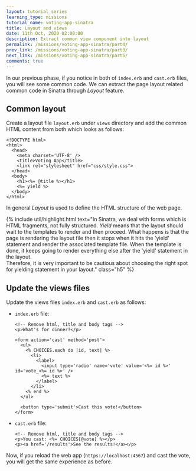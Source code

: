 ```yaml
---
layout: tutorial_series
learning_type: missions
tutorial_name: voting-app-sinatra
title: Layout and views
date: 11th Oct, 2020 02:00:00
description: Extract common view component into layout
permalink: /missions/voting-app-sinatra/part4/
prev_link: /missions/voting-app-sinatra/part3/
next_link: /missions/voting-app-sinatra/part5/
comments: true
---
```


In our previous phase, if you notice in both of `index.erb` and `cast.erb` files, you will see some common code. We can extract the page layout related common code in Sinatra through _Layout_ feature.

## Common layout

Create a layout file `layout.erb` under `views` directory and add the common HTML content from both which
looks as follows:

```erb
<!DOCTYPE html>
<html>
  <head>
    <meta charset='UTF-8' />
    <title>Voting App</title>
    <link rel="stylesheet" href="css/style.css">
  </head>
  <body>
    <h1><%= @title %></h1>
    <%= yield %>
  </body>
</html>
```

In general _Layout_ is used to define the HTML structure of the web page.

{% include util/highlight.html
    text="In Sinatra, we deal with forms which is HTML fragments, not fully structured.
    <em>Yield</em> means that the layout should wait to the templates to render and then proceed.
    What happens is that the page is rendering the layout file then it stops when it hits the 'yield' statement and
    render the associated template file. When the template is done, it keeps going to render everything else after the 'yield' statement in the layout. <br>Therefore, it is very important to be cautious about choosing the right spot for yielding statement in your layout." class="h5"
%}

## Update the views files

Update the views files `index.erb` and `cast.erb` as follows:

- `index.erb` file:

  ```erb
  <!-- Remove html, title and body tags -->
  <p>What's for dinner?</p>

  <form action='cast' method='post'>
    <ul>
      <% CHOICES.each do |id, text| %>
        <li>
          <label>
            <input type='radio' name='vote' value='<%= id %>' id='vote_<%= id %>' />
            <%= text %>
          </label>
        </li>
      <% end %>
    </ul>

    <button type='submit'>Cast this vote!</button>
  </form>
  ```

- `cast.erb` file:

  ```erb
  <!-- Remove html, title and body tags -->
  <p>You cast: <%= CHOICES[@vote] %></p>
  <p><a href='/results'>See the results!</a></p>
  ```

Now, if you reload the web app (`https://localhost:4567`) and cast the vote, you will get the same experience as before.
